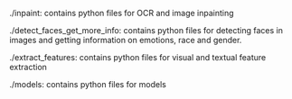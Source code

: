 ./inpaint: contains python files for OCR and image inpainting

./detect_faces_get_more_info: contains python files for detecting faces in images and getting information on emotions, race and gender. 

./extract_features: contains python files for visual and textual feature extraction

./models: contains python files for models




